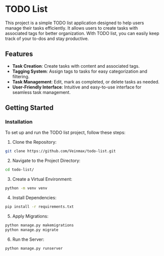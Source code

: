 # TODO List

This project is a simple TODO list application designed to help users manage their tasks efficiently. It allows users to create tasks with associated tags for better organization. With TODO list, you can easily keep track of your to-dos and stay productive.

## Features

- **Task Creation**: Create tasks with content and associated tags.
- **Tagging System**: Assign tags to tasks for easy categorization and filtering.
- **Task Management**: Edit, mark as completed, or delete tasks as needed.
- **User-Friendly Interface**: Intuitive and easy-to-use interface for seamless task management.

## Getting Started
### Installation
To set up and run the TODO list project, follow these steps:
1. Clone the Repository:
```bash
git clone https://github.com/Veinmax/todo-list.git
```

2. Navigate to the Project Directory:
```bash
cd todo-list/
```

3. Create a Virtual Environment:
```bash
python -m venv venv
```

4. Install Dependencies:
```bash
pip install -r requirements.txt
```

5. Apply Migrations:
```bash
python manage.py makemigrations
python manage.py migrate
```

6. Run the Server:
```bash
python manage.py runserver
```
